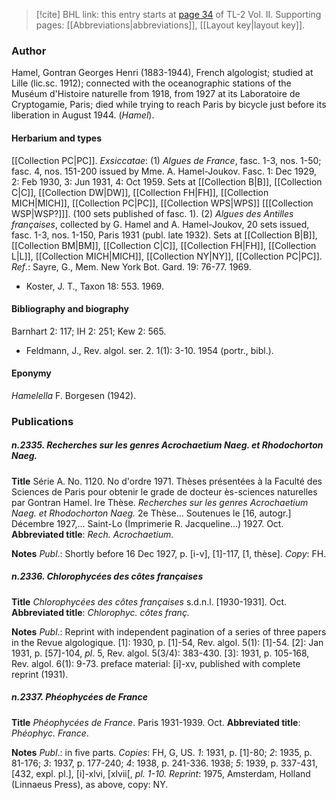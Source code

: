 > [!cite] BHL link: this entry starts at [page 34](https://www.biodiversitylibrary.org/item/103253#page/60/mode/1up) of TL-2 Vol. II.
> Supporting pages: [[Abbreviations|abbreviations]], [[Layout key|layout key]].

### Author

Hamel, Gontran Georges Henri (1883-1944), French algologist; studied at Lille (lic.sc. 1912); connected with the oceanographic stations of the Muséum d'Histoire naturelle from 1918, from 1927 at its Laboratoire de Cryptogamie, Paris; died while trying to reach Paris by bicycle just before its liberation in August 1944. (*Hamel*).

#### Herbarium and types

[[Collection PC|PC]]. *Exsiccatae*:
(1) *Algues de France*, fasc. 1-3, nos. 1-50; fasc. 4, nos. 151-200 issued by Mme. A. Hamel-Joukov. Fasc. 1: Dec 1929, 2: Feb 1930, 3: Jun 1931, 4: Oct 1959. Sets at [[Collection B|B]], [[Collection C|C]], [[Collection DW|DW]], [[Collection FH|FH]], [[Collection MICH|MICH]], [[Collection PC|PC]], [[Collection WPS|WPS]] \[[[Collection WSP|WSP?]]\]. (100 sets published of fasc. 1).
(2) *Algues des Antilles françaises*, collected by G. Hamel and A. Hamel-Joukov, 20 sets issued, fasc. 1-3, nos. 1-150, Paris 1931 (publ. late 1932). Sets at [[Collection B|B]], [[Collection BM|BM]], [[Collection C|C]], [[Collection FH|FH]], [[Collection L|L]], [[Collection MICH|MICH]], [[Collection NY|NY]], [[Collection PC|PC]].
*Ref*.: Sayre, G., Mem. New York Bot. Gard. 19: 76-77. 1969.
- Koster, J. T., Taxon 18: 553. 1969.

#### Bibliography and biography

Barnhart 2: 117; IH 2: 251; Kew 2: 565.
- Feldmann, J., Rev. algol. ser. 2. 1(1): 3-10. 1954 (portr., bibl.).

#### Eponymy

*Hamelella* F. Borgesen (1942).

### Publications

##### n.2335. Recherches sur les genres Acrochaetium Naeg. et Rhodochorton Naeg.

**Title**
Série A. No. 1120. No d'ordre 1971. Thèses présentées à la Faculté des Sciences de Paris pour obtenir le grade de docteur ès-sciences naturelles par Gontran Hamel. Ire Thèse. *Recherches sur les genres Acrochaetium Naeg. et Rhodochorton Naeg.* 2e Thèse... Soutenues le \[16, autogr.\] Décembre 1927,... Saint-Lo (Imprimerie R. Jacqueline...) 1927. Oct.
**Abbreviated title**: *Rech. Acrochaetium*.

**Notes**
*Publ*.: Shortly before 16 Dec 1927, p. \[i-v\], \[1\]-117, \[1, thèse\]. *Copy*: FH.

##### n.2336. Chlorophycées des côtes françaises

**Title**
*Chlorophycées des côtes françaises* s.d.n.l. \[1930-1931\]. Oct.
**Abbreviated title**: *Chlorophyc. côtes franç.*

**Notes**
*Publ*.: Reprint with independent pagination of a series of three papers in the Revue algologique.
\[1\]: 1930, p. \[1\]-54, Rev. algol. 5(1): \[1\]-54.
\[2\]: Jan 1931, p. \[57\]-104, *pl*. 5, Rev. algol. 5(3/4): 383-430.
\[3\]: 1931, p. 105-168, Rev. algol. 6(1): 9-73. preface material: \[i\]-xv, published with complete reprint (1931).

##### n.2337. Phéophycées de France

**Title**
*Phéophycées de France*. Paris 1931-1939. Oct.
**Abbreviated title**: *Phéophyc. France*.

**Notes**
*Publ*.: in five parts. *Copies*: FH, G, US.
*1*: 1931, p. \[1\]-80;
*2*: 1935, p. 81-176;
*3*: 1937, p. 177-240;
*4*: 1938, p. 241-336. 1938;
*5*: 1939, p. 337-431, \[432, expl. pl.\], \[i\]-xlvi, \[xlvii\[, *pl. 1-10.*
*Reprint*: 1975, Amsterdam, Holland (Linnaeus Press), as above, copy: NY.

